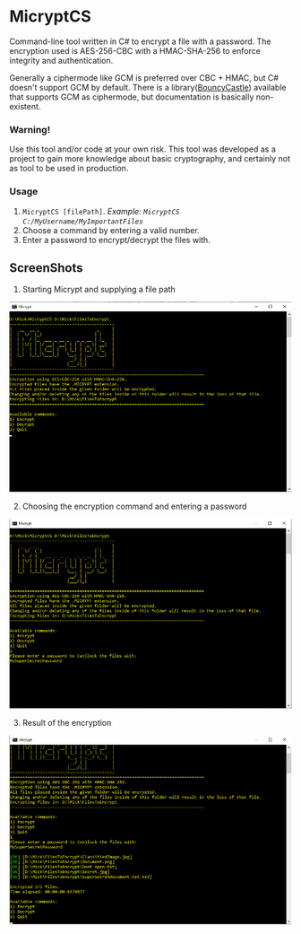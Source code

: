 # MicryptCS

Command-line tool written in C# to encrypt a file with a password.
The encryption used is AES-256-CBC with a HMAC-SHA-256 to enforce integrity and authentication.

Generally a ciphermode like GCM is preferred over CBC + HMAC, but C# doesn't support GCM by default.
There is a library([BouncyCastle](https://www.bouncycastle.org/csharp/index.html)) available that supports GCM as ciphermode, but documentation is basically non-existent.

### Warning!
Use this tool and/or code at your own risk.
This tool was developed as a project to gain more knowledge about basic cryptography, and certainly not as tool to be used in production.


### Usage

1. `MicryptCS [filePath]`. *Example: `MicryptCS C:/MyUsername/MyImportantFiles`*
2. Choose a command by entering a valid number.
3. Enter a password to encrypt/decrypt the files with.


## ScreenShots

1. Starting Micrypt and supplying a file path


![Starting Micrypt and supplying a file path](Images/Image1.png)


2. Choosing the encryption command and entering a password

![Choosing the encryption command and entering a password](Images/Image2.png)

3. Result of the encryption

![Result of the encryption](Images/Image3.png)
